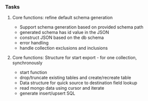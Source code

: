 

### Tasks

1. Core functions: refine default schema generation
	- Support schema generation based on provided schema path
	- generated schema has id value in the JSON  
	- construct JSON based on the db schema 
	- error handling
	- handle collection exclusions and inclusions
    
2. Core functions: Structure for start export - for one collection, synchronously 
	- start function
	- drop/truncate existing tables and create/recreate table
	- Data structure for quick source to destination field lookup
	- read mongo data using cursor and iterate
	- generate insert/upsert SQL
		

